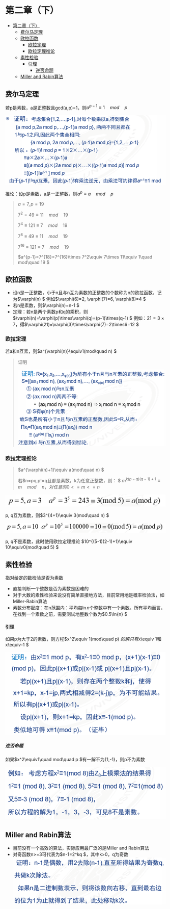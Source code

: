 # 第二章（下）

- [第二章（下）](#第二章下)
  - [费尔马定理](#费尔马定理)
  - [欧拉函数](#欧拉函数)
    - [欧拉定理](#欧拉定理)
    - [欧拉定理推论](#欧拉定理推论)
  - [素性检验](#素性检验)
      - [引理](#引理)
        - [逆否命题](#逆否命题)
  - [Miller and Rabin算法](#miller-and-rabin算法)

## 费尔马定理

若p是素数，a是正整数且gcd(a,p)=1，则$a^{p-1}\equiv 1\quad mod\quad p$

![18](picture/18.png)

推论：设p是素数，a是一正整数，则$a^p\equiv a\quad mod\quad p$ 

>$a=7,p=19$
>
>$7^2=49\equiv 11\quad mod\quad 19$
>
>$7^4\equiv 121\equiv 7\quad mod\quad 19$
>
>$7^8\equiv 49\equiv 11\quad mod\quad 19$
>
>$7^{16}\equiv 121\equiv 7\quad mod\quad 19$
>
>$a^{p-1}=7^{18}=7^{16}\times 7^2\equiv 7\times 11\equiv 1\quad mod\quad 19 $

## 欧拉函数

- 设n是一正整数，小于n且与n互为素数的正整数的个数称为n的欧拉函数，记为$\varphi(n) $
  例如$\varphi(6)=2, \varphi(7)=6, \varphi(8)=4 $
- 若n是素数，则$\varphi(n)=n-1 $
- 定理：若n是两个素数p和q的乘积，则
  $\varphi(n)=\varphi(p)\times\varphi(q)=(p-1)\times(q-1) $
  例如：$21=3\times7$，得$\varphi(21)=\varphi(3)\times\varphi(7)=2\times6=12 $

### 欧拉定理

若a和n互素，则$a^{\varphi(n)}\equiv1(mod\quad n) $

>证明
>
>![19](picture/19.png)

### 欧拉定理推论

>$a^{\varphi(n)+1}\equiv a(mod\quad n) $
>
>若$n=pq,p!=q且都是素数，k为任意正整数，则： $
>$m^{k(p-q)(q-1)+1}\equiv m\quad mod\quad n，对任意的0<=m<=n$

![20](picture/20.png)

p, q互为素数，则$3^{4+1}\equiv 3(mod\quad n) $

![21](picture/21.png)

p, q不是素数，此时使用欧拉定理推论 
$10^{(5-1)(2-1)+1}\equiv 10\equiv0(mod\quad 5) $

## 素性检验

指对给定的数检验是否为素数
- 直接判断一个整数是否为素数是困难的
- 对于大数的素性检验来说没有简单直接地方法，目前常用地是概率检验法，如Miller-Rabin算法
- 素数分布密度：在n范围内：平均每$\ln{n}$个整数中有一个素数。所有平均而言，在找到一个素数之前，需要测试地整数个数为$0.5\ln{n} $ 
  
#### 引理

如果p为大于2的素数，则方程$x^2\equiv 1(mod\quad p) $的解只有$x\equiv 1和x\equiv-1 $

![22](picture/22.png)

##### 逆否命题

如果$x^2\equiv1\quad mod\quad p $有一解不为{1,-1}，则p不为素数

![23](picture/23.png)

## Miller and Rabin算法

- 目前没有一个高效的算法，实际应用最广泛的是Miller and Rabin算法
- 对奇函数n>=3可代表为$n-1=2^kq $，其中k>0，q为奇数
  ![24](picture/24.png)